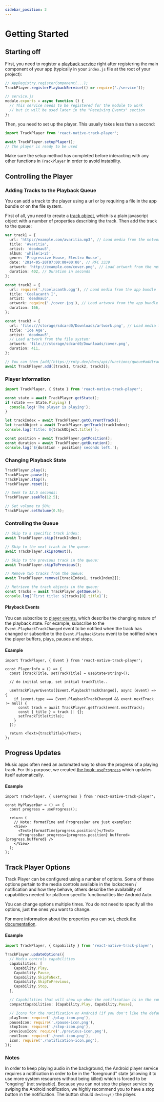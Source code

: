 ```yaml
---
sidebar_position: 2
---
```


# Getting Started

## Starting off

First, you need to register a [playback service](./playback-service.md) right after registering the main component of your app (typically in your `index.js` file at the root of your project):

```ts
// AppRegistry.registerComponent(...);
TrackPlayer.registerPlaybackService(() => require('./service'));
```

```ts
// service.js
module.exports = async function () {
  // This service needs to be registered for the module to work
  // but it will be used later in the "Receiving Events" section
};
```

Then, you need to set up the player. This usually takes less than a second:

```ts
import TrackPlayer from 'react-native-track-player';

await TrackPlayer.setupPlayer();
// The player is ready to be used
```

Make sure the setup method has completed before interacting with any other functions in `TrackPlayer` in order to avoid instability.

## Controlling the Player

### Adding Tracks to the Playback Queue

You can add a track to the player using a url or by requiring a file in the app
bundle or on the file system.

First of all, you need to create a [track object](../api/objects/track.md), which
is a plain javascript object with a number of properties describing the track.
Then add the track to the queue:

```ts
var track1 = {
  url: 'http://example.com/avaritia.mp3', // Load media from the network
  title: 'Avaritia',
  artist: 'deadmau5',
  album: 'while(1<2)',
  genre: 'Progressive House, Electro House',
  date: '2014-05-20T07:00:00+00:00', // RFC 3339
  artwork: 'http://example.com/cover.png', // Load artwork from the network
  duration: 402, // Duration in seconds
};

const track2 = {
  url: require('./coelacanth.ogg'), // Load media from the app bundle
  title: 'Coelacanth I',
  artist: 'deadmau5',
  artwork: require('./cover.jpg'), // Load artwork from the app bundle
  duration: 166,
};

const track3 = {
  url: 'file:///storage/sdcard0/Downloads/artwork.png', // Load media from the file system
  title: 'Ice Age',
  artist: 'deadmau5',
  // Load artwork from the file system:
  artwork: 'file:///storage/sdcard0/Downloads/cover.png',
  duration: 411,
};

// You can then [add](https://rntp.dev/docs/api/functions/queue#addtracks-insertbeforeindex) the items to the queue
await TrackPlayer.add([track1, track2, track3]);
```

### Player Information

```ts
import TrackPlayer, { State } from 'react-native-track-player';

const state = await TrackPlayer.getState();
if (state === State.Playing) {
  console.log('The player is playing');
}

let trackIndex = await TrackPlayer.getCurrentTrack();
let trackObject = await TrackPlayer.getTrack(trackIndex);
console.log(`Title: ${trackObject.title}`);

const position = await TrackPlayer.getPosition();
const duration = await TrackPlayer.getDuration();
console.log(`${duration - position} seconds left.`);
```

### Changing Playback State

```ts
TrackPlayer.play();
TrackPlayer.pause();
TrackPlayer.stop();
TrackPlayer.reset();

// Seek to 12.5 seconds:
TrackPlayer.seekTo(12.5);

// Set volume to 50%:
TrackPlayer.setVolume(0.5);
```

### Controlling the Queue

```ts
// Skip to a specific track index:
await TrackPlayer.skip(trackIndex);

// Skip to the next track in the queue:
await TrackPlayer.skipToNext();

// Skip to the previous track in the queue:
await TrackPlayer.skipToPrevious();

// Remove two tracks from the queue:
await TrackPlayer.remove([trackIndex1, trackIndex2]);

// Retrieve the track objects in the queue:
const tracks = await TrackPlayer.getQueue();
console.log(`First title: ${tracks[0].title}`);
```

#### Playback Events

You can subscribe to [player events](../api/events.md#player), which describe the
changing nature of the playback state. For example, subscribe to the
`Event.PlaybackTrackChanged` event to be notified when the track has changed or
subscribe to the `Event.PlaybackState` event to be notified when the player
buffers, plays, pauses and stops.

#### Example

```tsx
import TrackPlayer, { Event } from 'react-native-track-player';

const PlayerInfo = () => {
  const [trackTitle, setTrackTitle] = useState<string>();

  // do initial setup, set initial trackTitle..

  useTrackPlayerEvents([Event.PlaybackTrackChanged], async (event) => {
    if (event.type === Event.PlaybackTrackChanged && event.nextTrack != null) {
      const track = await TrackPlayer.getTrack(event.nextTrack);
      const { title } = track || {};
      setTrackTitle(title);
    }
  });

  return <Text>{trackTitle}</Text>;
};
```

## Progress Updates

Music apps often need an automated way to show the progress of a playing track.
For this purpose, we created [the hook: `useProgress`](../api/hooks.md) which
updates itself automatically.

#### Example

```tsx
import TrackPlayer, { useProgress } from 'react-native-track-player';

const MyPlayerBar = () => {
  const progress = useProgress();

  return (
    // Note: formatTime and ProgressBar are just examples:
    <View>
      <Text>{formatTime(progress.position)}</Text>
      <ProgressBar progress={progress.position} buffered={progress.buffered} />
    </View>
  );
};
```

## Track Player Options

Track Player can be configured using a number of options. Some of these options
pertain to the media controls available in the lockscreen / notification and how
they behave, others describe the availability of capabilities needed for
platform specific functionalities like Android Auto.

You can change options multiple times. You do not need to specify all the
options, just the ones you want to change.

For more information about the properties you can set, [check the
documentation](../api/functions/player.md#updateoptionsoptions).

#### Example

```ts
import TrackPlayer, { Capability } from 'react-native-track-player';

TrackPlayer.updateOptions({
  // Media controls capabilities
  capabilities: [
    Capability.Play,
    Capability.Pause,
    Capability.SkipToNext,
    Capability.SkipToPrevious,
    Capability.Stop,
  ],

  // Capabilities that will show up when the notification is in the compact form on Android
  compactCapabilities: [Capability.Play, Capability.Pause],

  // Icons for the notification on Android (if you don't like the default ones)
  playIcon: require('./play-icon.png'),
  pauseIcon: require('./pause-icon.png'),
  stopIcon: require('./stop-icon.png'),
  previousIcon: require('./previous-icon.png'),
  nextIcon: require('./next-icon.png'),
  icon: require('./notification-icon.png'),
});
```

### Notes

In order to keep playing audio in the background, the Android player service
requires a notification in order to be in the "foreground" state (allowing it to
use more system resources without being killed) which is forced to be "ongoing"
(not swipable). Because you can not stop the player service by swiping the
Android notification, we highly recommend you to have a stop button in the
notification. The button should `destroy()` the player.

